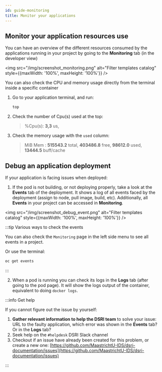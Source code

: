 ```yaml
---
id: guide-monitoring
title: Monitor your applications
---
```


## Monitor your application resources use

You can have an overview of the different resources consumed by the applications running in your project by going to the **Monitoring** tab (in the developer view)

<img src="/img/screenshot_monitoring.png" alt="Filter templates catalog" style={{maxWidth: '100%', maxHeight: '100%'}} />

You can also check the CPU and memory usage directly from the terminal inside a specific container

1. Go to your application terminal, and run:

   ```bash
   top
   ```

2. Check the number of Cpu(s) used at the top:

   > %Cpu(s):  **3,3** us,

3. Check the memory usage with the `used` column:

   > MiB Mem : **515543.2** total,   **403486.8** free,  **98612.0** used,  **13444.5** buff/cache

## Debug an application deployment

If your application is facing issues when deployed:

1. If the pod is not building, or not deploying properly, take a look at the **Events** tab of the deployment. It shows a log of all events faced by the deployment (assign to node, pull image, build, etc). Additionally, all **Events** in your project can be accessed in **Monitoring**.

<img src="/img/screenshot_debug_event.png" alt="Filter templates catalog" style={{maxWidth: '100%', maxHeight: '100%'}} />

:::tip Various ways to check the events

You can also check the `Monitoring` page in the left side menu to see all events in a project.

Or use the terminal:

```bash
oc get events
```

:::

2. When a pod is running you can check its logs in the **Logs** tab (after going to the pod page). It will show the logs output of the container, equivalent to doing `docker logs`.

:::info Get help

If you cannot figure out the issue by yourself:

1. **Gather relevant information to help the DSRI team** to solve your issue: URL to the faulty application, which error was shown in the **Events** tab? Or in the **Logs** tab?
2. Seek help on the `#helpdesk` DSRI Slack channel
3. Checkout if an issue have already been created for this problem, or create a new one: [https://github.com/MaastrichtU-IDS/dsri-documentation/issues](https://github.com/MaastrichtU-IDS/dsri-documentation/issues)

:::
